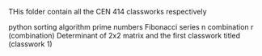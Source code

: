 THis folder contain all the CEN 414 classworks respectively

python sorting algorithm
prime numbers
Fibonacci series
n combination r (combination)
Determinant of 2x2 matrix
and the first classwork titled  (classwork 1)
